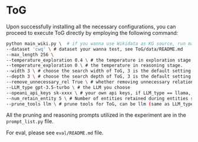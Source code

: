 # ToG

Upon successfully installing all the necessary configurations, you can proceed to execute ToG directly by employing the following command:

```sh
python main_wiki.py \  # if you wanna use Wikidata as KG source, run main_wiki.py
--dataset 'cwq' \ # dataset your wanna test, see ToG/data/README.md
--max_length 256 \ 
--temperature_exploration 0.4 \ # the temperature in exploration stage.
--temperature_exploration 0 \ # the temperature in reasoning stage.
--width 3 \ # choose the search width of ToG, 3 is the default setting.
--depth 3 \ # choose the search depth of ToG, 3 is the default setting.
--remove_unnecessary_rel True \ # whether removing unnecessary relations.
--LLM_type gpt-3.5-turbo \ # the LLM you choose
--opeani_api_keys sk-xxxx \ # your own api keys, if LLM_type == llama, this parameter would be rendered ineffective.
--num_retain_entity 5 \ # Number of entities retained during entities search.
--prune_tools llm \ # prune tools for ToG, can be llm (same as LLM_type), bm25 or sentencebert.
```

All the pruning and reasoning prompts utilized in the experiment are in the `prompt_list.py` file.

For eval, please see `eval/README.md` file.